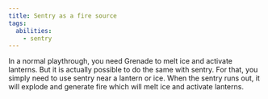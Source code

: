 ```yaml
---
title: Sentry as a fire source
tags:
  abilities:
    - sentry
---
```


In a normal playthrough, you need Grenade to melt ice and activate lanterns. But it is actually possible to do the same with sentry.
For that, you simply need to use sentry near a lantern or ice. When the sentry runs out, it will explode and generate fire which will melt ice and activate lanterns.

<youtube-video id="R0uhmbsgHDM"></youtube-video>
